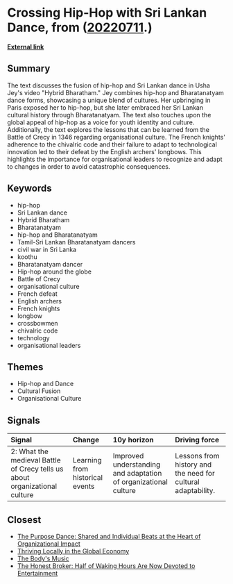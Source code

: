# __Crossing Hip-Hop with Sri Lankan Dance__, from ([20220711](https://kghosh.substack.com/p/20220711).)

__[External link](https://justtwothings.substack.com/p/7-july-2022-hip-hop-culture)__



## Summary

The text discusses the fusion of hip-hop and Sri Lankan dance in Usha Jey's video "Hybrid Bharatham." Jey combines hip-hop and Bharatanatyam dance forms, showcasing a unique blend of cultures. Her upbringing in Paris exposed her to hip-hop, but she later embraced her Sri Lankan cultural history through Bharatanatyam. The text also touches upon the global appeal of hip-hop as a voice for youth identity and culture.   Additionally, the text explores the lessons that can be learned from the Battle of Crecy in 1346 regarding organisational culture. The French knights' adherence to the chivalric code and their failure to adapt to technological innovation led to their defeat by the English archers' longbows. This highlights the importance for organisational leaders to recognize and adapt to changes in order to avoid catastrophic consequences.

## Keywords

* hip-hop
* Sri Lankan dance
* Hybrid Bharatham
* Bharatanatyam
* hip-hop and Bharatanatyam
* Tamil-Sri Lankan Bharatanatyam dancers
* civil war in Sri Lanka
* koothu
* Bharatanatyam dancer
* Hip-hop around the globe
* Battle of Crecy
* organisational culture
* French defeat
* English archers
* French knights
* longbow
* crossbowmen
* chivalric code
* technology
* organisational leaders

## Themes

* Hip-hop and Dance
* Cultural Fusion
* Organisational Culture

## Signals

| Signal                                                                     | Change                          | 10y horizon                                                     | Driving force                                                |
|:---------------------------------------------------------------------------|:--------------------------------|:----------------------------------------------------------------|:-------------------------------------------------------------|
| 2: What the medieval Battle of Crecy tells us about organizational culture | Learning from historical events | Improved understanding and adaptation of organizational culture | Lessons from history and the need for cultural adaptability. |

## Closest

* [The Purpose Dance: Shared and Individual Beats at the Heart of Organizational Impact](0c714d6734e662fb8a8811fe926a1e0e)
* [Thriving Locally in the Global Economy](b0f9303688b3f36feafd21625c5d3461)
* [The Body's Music](17fb3271515aa45a48bdc4539ade0be0)
* [The Honest Broker: Half of Waking Hours Are Now Devoted to Entertainment](c5c2c794f1426e6e307a9df3f9ff61f6)